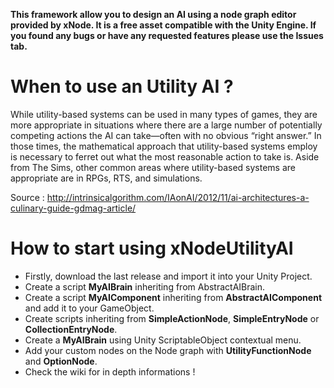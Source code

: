 **This framework allow you to design an AI using a node graph editor provided by xNode. It is a free asset compatible with the Unity Engine.
If you found any bugs or have any requested features please use the Issues tab.**

# When to use an Utility AI ?

While utility-based systems can be used in many types of games, they are more appropriate in situations where there are a large number of potentially competing actions the AI can take—often with no obvious “right answer.” In those times, the mathematical approach that utility-based systems employ is necessary to ferret out what the most reasonable action to take is. Aside from The Sims, other common areas where utility-based systems are appropriate are in RPGs, RTS, and simulations.

Source : http://intrinsicalgorithm.com/IAonAI/2012/11/ai-architectures-a-culinary-guide-gdmag-article/

# How to start using xNodeUtilityAI

- Firstly, download the last release and import it into your Unity Project.
- Create a script **MyAIBrain** inheriting from AbstractAIBrain.
- Create a script **MyAIComponent** inheriting from **AbstractAIComponent** and add it to your GameObject.
- Create scripts inheriting from **SimpleActionNode**, **SimpleEntryNode** or **CollectionEntryNode**.
- Create a **MyAIBrain** using Unity ScriptableObject contextual menu.
- Add your custom nodes on the Node graph with **UtilityFunctionNode** and **OptionNode**.
- Check the wiki for in depth informations !
